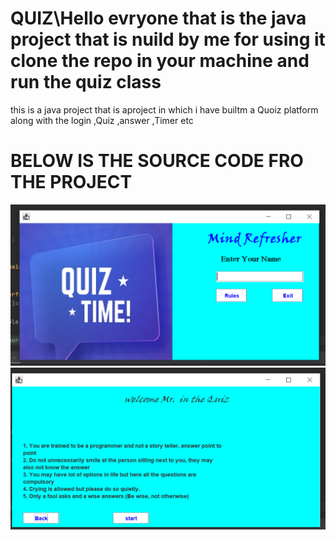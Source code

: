 # QUIZ\Hello  evryone that is the java project that is nuild by me for using it clone the repo in your machine and run the quiz class 
this is a java project that is  aproject in which i have builtm a Quoiz platform along with the login ,Quiz ,answer ,Timer etc
<h1>BELOW IS THE SOURCE CODE FRO THE PROJECT</h1>
<img src="Quiz2.PNG">
<imh src="Quiz1-Copy.PNG">
<img src="Quiz3.PNG">
